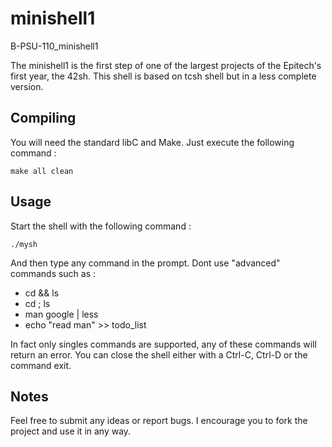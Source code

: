 ﻿# minishell1
B-PSU-110_minishell1

The minishell1 is the first step of one of the largest projects of the Epitech's first year, the 42sh.
This shell is based on tcsh shell but in a less complete version.

## Compiling
You will need the standard libC and Make.
Just execute the following command :

    make all clean

## Usage
Start the shell with the following command :

    ./mysh
And then type any command in the prompt.
Dont use "advanced" commands such as :

 - cd && ls
 - cd ; ls
 - man google | less
 - echo "read man" >> todo_list

In fact only singles commands are supported, any of these commands will return an error.
You can close the shell either with a Ctrl-C, Ctrl-D or the command exit.

## Notes
Feel free to submit any ideas or report bugs.
I encourage you to fork the project and use it in any way.
